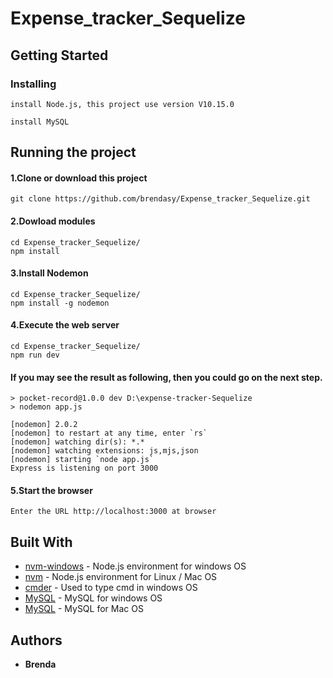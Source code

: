 # Expense_tracker_Sequelize


## Getting Started
### Installing
```
install Node.js, this project use version V10.15.0
```
```
install MySQL
```
## Running the project

#### 1.Clone or download this project
```
git clone https://github.com/brendasy/Expense_tracker_Sequelize.git
```

#### 2.Dowload modules 
```
cd Expense_tracker_Sequelize/
npm install
```

#### 3.Install Nodemon
```
cd Expense_tracker_Sequelize/
npm install -g nodemon
```

#### 4.Execute the web server
```
cd Expense_tracker_Sequelize/
npm run dev
```
#### If you may see the result as following, then you could go on the next step.

    > pocket-record@1.0.0 dev D:\expense-tracker-Sequelize
    > nodemon app.js

    [nodemon] 2.0.2
    [nodemon] to restart at any time, enter `rs`
    [nodemon] watching dir(s): *.*
    [nodemon] watching extensions: js,mjs,json
    [nodemon] starting `node app.js`
    Express is listening on port 3000
    
#### 5.Start the browser

```
Enter the URL http://localhost:3000 at browser
```

## Built With

* [nvm-windows](https://github.com/coreybutler/nvm-windows) - Node.js environment for windows OS
* [nvm](https://github.com/nvm-sh/nvm) - Node.js environment for Linux / Mac OS
* [cmder](https://cmder.net/) - Used to type cmd in windows OS
* [MySQL](https://dev.mysql.com/downloads/windows/installer/) - MySQL for windows OS
* [MySQL](https://dev.mysql.com/downloads/mysql) - MySQL for Mac OS

## Authors

* **Brenda** 
